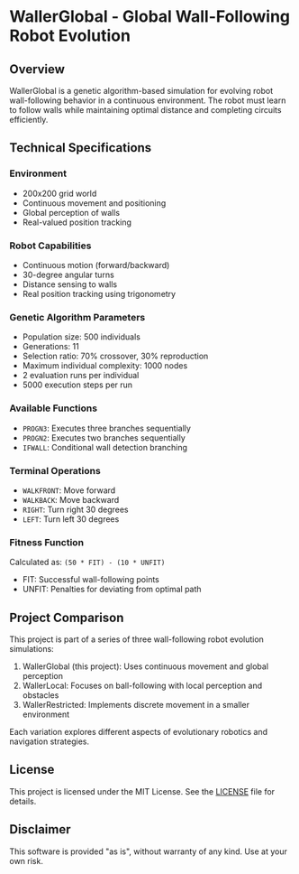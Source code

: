 # WallerGlobal - Global Wall-Following Robot Evolution

## Overview
WallerGlobal is a genetic algorithm-based simulation for evolving robot wall-following behavior in a continuous environment. The robot must learn to follow walls while maintaining optimal distance and completing circuits efficiently.

## Technical Specifications

### Environment
- 200x200 grid world
- Continuous movement and positioning
- Global perception of walls
- Real-valued position tracking

### Robot Capabilities
- Continuous motion (forward/backward)
- 30-degree angular turns
- Distance sensing to walls
- Real position tracking using trigonometry

### Genetic Algorithm Parameters
- Population size: 500 individuals
- Generations: 11
- Selection ratio: 70% crossover, 30% reproduction
- Maximum individual complexity: 1000 nodes
- 2 evaluation runs per individual
- 5000 execution steps per run

### Available Functions
- `PROGN3`: Executes three branches sequentially
- `PROGN2`: Executes two branches sequentially  
- `IFWALL`: Conditional wall detection branching

### Terminal Operations
- `WALKFRONT`: Move forward
- `WALKBACK`: Move backward
- `RIGHT`: Turn right 30 degrees
- `LEFT`: Turn left 30 degrees

### Fitness Function
Calculated as: `(50 * FIT) - (10 * UNFIT)`
- FIT: Successful wall-following points
- UNFIT: Penalties for deviating from optimal path

## Project Comparison
This project is part of a series of three wall-following robot evolution simulations:

1. WallerGlobal (this project): Uses continuous movement and global perception
2. WallerLocal: Focuses on ball-following with local perception and obstacles
3. WallerRestricted: Implements discrete movement in a smaller environment

Each variation explores different aspects of evolutionary robotics and navigation strategies.

## License

This project is licensed under the MIT License. See the [LICENSE](LICENSE) file for details.

## Disclaimer

This software is provided "as is", without warranty of any kind. Use at your own risk.
